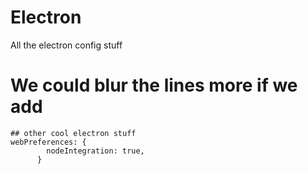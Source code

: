 # Electron
All the electron config stuff

# We could blur the lines more if we add
```
## other cool electron stuff
webPreferences: {
        nodeIntegration: true,
      }
```